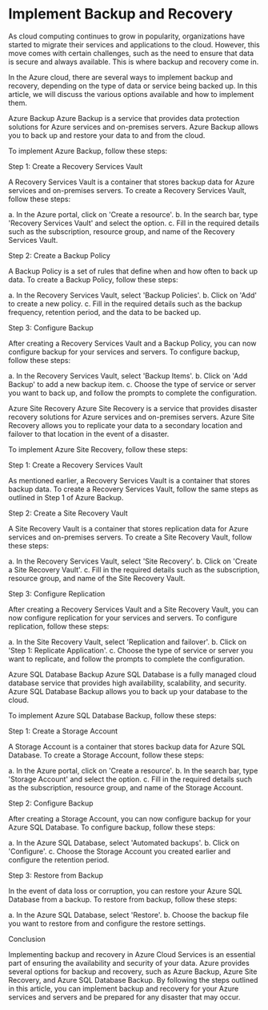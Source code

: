 # Implement Backup and Recovery

As cloud computing continues to grow in popularity, organizations have started to migrate their services and applications to the cloud. However, this move comes with certain challenges, such as the need to ensure that data is secure and always available. This is where backup and recovery come in.

In the Azure cloud, there are several ways to implement backup and recovery, depending on the type of data or service being backed up. In this article, we will discuss the various options available and how to implement them.

Azure Backup
Azure Backup is a service that provides data protection solutions for Azure services and on-premises servers. Azure Backup allows you to back up and restore your data to and from the cloud.

To implement Azure Backup, follow these steps:

Step 1: Create a Recovery Services Vault

A Recovery Services Vault is a container that stores backup data for Azure services and on-premises servers. To create a Recovery Services Vault, follow these steps:

a. In the Azure portal, click on 'Create a resource'.
b. In the search bar, type 'Recovery Services Vault' and select the option.
c. Fill in the required details such as the subscription, resource group, and name of the Recovery Services Vault.

Step 2: Create a Backup Policy

A Backup Policy is a set of rules that define when and how often to back up data. To create a Backup Policy, follow these steps:

a. In the Recovery Services Vault, select 'Backup Policies'.
b. Click on 'Add' to create a new policy.
c. Fill in the required details such as the backup frequency, retention period, and the data to be backed up.

Step 3: Configure Backup

After creating a Recovery Services Vault and a Backup Policy, you can now configure backup for your services and servers. To configure backup, follow these steps:

a. In the Recovery Services Vault, select 'Backup Items'.
b. Click on 'Add Backup' to add a new backup item.
c. Choose the type of service or server you want to back up, and follow the prompts to complete the configuration.

Azure Site Recovery
Azure Site Recovery is a service that provides disaster recovery solutions for Azure services and on-premises servers. Azure Site Recovery allows you to replicate your data to a secondary location and failover to that location in the event of a disaster.

To implement Azure Site Recovery, follow these steps:

Step 1: Create a Recovery Services Vault

As mentioned earlier, a Recovery Services Vault is a container that stores backup data. To create a Recovery Services Vault, follow the same steps as outlined in Step 1 of Azure Backup.

Step 2: Create a Site Recovery Vault

A Site Recovery Vault is a container that stores replication data for Azure services and on-premises servers. To create a Site Recovery Vault, follow these steps:

a. In the Recovery Services Vault, select 'Site Recovery'.
b. Click on 'Create a Site Recovery Vault'.
c. Fill in the required details such as the subscription, resource group, and name of the Site Recovery Vault.

Step 3: Configure Replication

After creating a Recovery Services Vault and a Site Recovery Vault, you can now configure replication for your services and servers. To configure replication, follow these steps:

a. In the Site Recovery Vault, select 'Replication and failover'.
b. Click on 'Step 1: Replicate Application'.
c. Choose the type of service or server you want to replicate, and follow the prompts to complete the configuration.

Azure SQL Database Backup
Azure SQL Database is a fully managed cloud database service that provides high availability, scalability, and security. Azure SQL Database Backup allows you to back up your database to the cloud.

To implement Azure SQL Database Backup, follow these steps:

Step 1: Create a Storage Account

A Storage Account is a container that stores backup data for Azure SQL Database. To create a Storage Account, follow these steps:

a. In the Azure portal, click on 'Create a resource'.
b. In the search bar, type 'Storage Account' and select the option.
c. Fill in the required details such as the subscription, resource group, and name of the Storage Account.

Step 2: Configure Backup

After creating a Storage Account, you can now configure backup for your Azure SQL Database. To configure backup, follow these steps:

a. In the Azure SQL Database, select 'Automated backups'.
b. Click on 'Configure'.
c. Choose the Storage Account you created earlier and configure the retention period.

Step 3: Restore from Backup

In the event of data loss or corruption, you can restore your Azure SQL Database from a backup. To restore from backup, follow these steps:

a. In the Azure SQL Database, select 'Restore'.
b. Choose the backup file you want to restore from and configure the restore settings.

Conclusion

Implementing backup and recovery in Azure Cloud Services is an essential part of ensuring the availability and security of your data. Azure provides several options for backup and recovery, such as Azure Backup, Azure Site Recovery, and Azure SQL Database Backup. By following the steps outlined in this article, you can implement backup and recovery for your Azure services and servers and be prepared for any disaster that may occur.